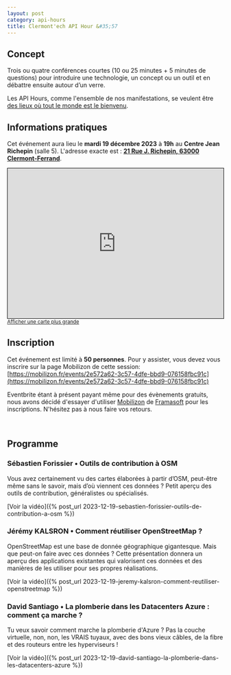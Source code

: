 ```yaml
---
layout: post
category: api-hours
title: Clermont'ech API Hour &#35;57
---
```


## Concept

Trois ou quatre conférences courtes (10 ou 25 minutes + 5 minutes de questions)
pour introduire une technologie, un concept ou un outil et en débattre ensuite
autour d’un verre.

Les API Hours, comme l'ensemble de nos manifestations, se veulent être [des
lieux où tout le monde est le bienvenu](/code-of-conduct.html).

## Informations pratiques

Cet événement aura lieu le **mardi 19 décembre 2023** à **19h** au **Centre Jean Richepin** (salle 5). L'adresse
exacte est : [**21 Rue J. Richepin, 63000 Clermont-Ferrand**](https://www.openstreetmap.org/#map=19/45.78186/3.08506).

<iframe width="100%" height="350" frameborder="0" scrolling="no" marginheight="0" marginwidth="0" src="https://www.openstreetmap.org/export/embed.html?bbox=3.0836096405982976%2C45.780990896595334%2C3.0871394276618958%2C45.78265381775845&amp;layer=mapnik&amp;marker=45.78182142810052%2C3.0853745341300964" style="border: 1px solid black"></iframe>
<br/><small><a href="https://www.openstreetmap.org/#map=19/45.75885/3.13007">Afficher une carte plus grande</a></small>
<br/>

## Inscription

Cet événement est limité à **50 personnes**. Pour y assister, vous devez vous
inscrire sur la page Mobilizon de cette session:
[https://mobilizon.fr/events/2e572a62-3c57-4dfe-bbd9-076158fbc91c](https://mobilizon.fr/events/2e572a62-3c57-4dfe-bbd9-076158fbc91c)

Eventbrite étant à présent payant même pour des évènements gratuits, nous avons
décidé d'essayer d'utiliser [Mobilizon](https://mobilizon.fr) de
[Framasoft](https://framasoft.org/) pour les inscriptions.
N'hésitez pas à nous faire vos retours.

<br/>

## Programme

### Sébastien Forissier • Outils de contribution à OSM

Vous avez certainement vu des cartes élaborées à partir d’OSM, peut-être
même sans le savoir, mais d’où viennent ces données ?
Petit aperçu des outils de contribution, généralistes ou spécialisés.

[Voir la vidéo]({% post_url 2023-12-19-sebastien-forissier-outils-de-contribution-a-osm %})


### Jérémy KALSRON • Comment réutiliser OpenStreetMap ?

OpenStreetMap est une base de donnée géographique gigantesque. 
Mais que peut-on faire avec ces données ? 
Cette présentation donnera un aperçu des applications existantes qui valorisent ces données 
et des manières de les utiliser pour ses propres réalisations.
    
[Voir la vidéo]({% post_url 2023-12-19-jeremy-kalsron-comment-reutiliser-openstreetmap %})

### David Santiago • La plomberie dans les Datacenters Azure : comment ça marche ?

Tu veux savoir comment marche la plomberie d'Azure ? 
Pas la couche virtuelle, non, non, les VRAIS tuyaux, avec des bons vieux câbles, 
de la fibre et des routeurs entre les hyperviseurs !

[Voir la vidéo]({% post_url 2023-12-19-david-santiago-la-plomberie-dans-les-datacenters-azure %})
